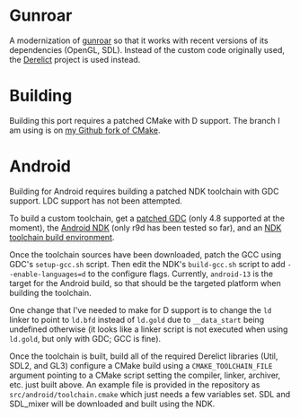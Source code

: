 Gunroar
=======

A modernization of [gunroar][gunroar] so that it works with recent versions of
its dependencies (OpenGL, SDL). Instead of the custom code originally used, the
[Derelict][derelict] project is used instead.

Building
========

Building this port requires a patched CMake with D support. The branch I am
using is on [my Github fork of CMake][cmake-d].

Android
=======

Building for Android requires building a patched NDK toolchain with GDC
support. LDC support has not been attempted.

To build a custom toolchain, get a [patched GDC][gdc-android] (only 4.8
supported at the moment), the [Android NDK][ndk] (only r9d has been tested so
far), and an [NDK toolchain build environment][ndk-build].

Once the toolchain sources have been downloaded, patch the GCC using GDC's
`setup-gcc.sh` script. Then edit the NDK's `build-gcc.sh` script to add
`--enable-languages=d` to the configure flags. Currently, `android-13` is the
target for the Android build, so that should be the targeted platform when
building the toolchain.

One change that I've needed to make for D support is to change the `ld` linker
to point to `ld.bfd` instead of `ld.gold` due to `__data_start` being undefined
otherwise (it looks like a linker script is not executed when using `ld.gold`,
but only with GDC; GCC is fine).

Once the toolchain is built, build all of the required Derelict libraries
(Util, SDL2, and GL3) configure a CMake build using a `CMAKE_TOOLCHAIN_FILE`
argument pointing to a CMake script setting the compiler, linker, archiver,
etc. just built above. An example file is provided in the repository as
`src/android/toolchain.cmake` which just needs a few variables set. SDL and
SDL\_mixer will be downloaded and built using the NDK.

[gunroar]: http://www.asahi-net.or.jp/~cs8k-cyu/windows/gr_e.html
[derelict]: https://github.com/DerelictOrg
[cmake-d]: https://github.com/mathstuf/CMake/tree/d_support
[gdc-android]: https://github.com/mathstuf/GDC/tree/android/gdc-4.8
[ndk]: https://developer.android.com/tools/sdk/ndk/index.html
[ndk-build]: http://recursify.com/blog/2013/08/08/building-an-android-ndk-toolchain
